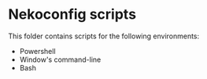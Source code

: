 # Nekoconfig scripts #

This folder contains scripts for the following environments:

- Powershell
- Window's command-line
- Bash